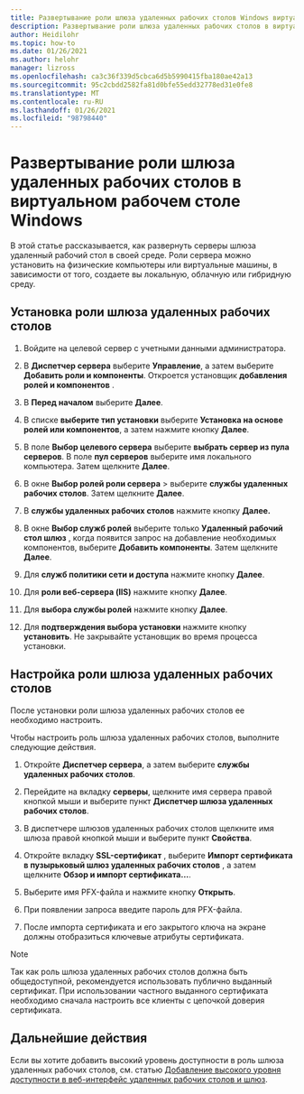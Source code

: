 ```yaml
---
title: Развертывание роли шлюза удаленных рабочих столов Windows виртуальный рабочий стол — Azure
description: Развертывание роли шлюза удаленных рабочих столов в виртуальном рабочем столе Windows.
author: Heidilohr
ms.topic: how-to
ms.date: 01/26/2021
ms.author: helohr
manager: lizross
ms.openlocfilehash: ca3c36f339d5cbca6d5b5990415fba180ae42a13
ms.sourcegitcommit: 95c2cbdd2582fa81d0bfe55edd32778ed31e0fe8
ms.translationtype: MT
ms.contentlocale: ru-RU
ms.lasthandoff: 01/26/2021
ms.locfileid: "98798440"
---
```

# <a name="deploy-the-rd-gateway-role-in-windows-virtual-desktop"></a>Развертывание роли шлюза удаленных рабочих столов в виртуальном рабочем столе Windows

В этой статье рассказывается, как развернуть серверы шлюза удаленный рабочий стол в своей среде. Роли сервера можно установить на физические компьютеры или виртуальные машины, в зависимости от того, создаете вы локальную, облачную или гибридную среду.

## <a name="install-the-rd-gateway-role"></a>Установка роли шлюза удаленных рабочих столов

1. Войдите на целевой сервер с учетными данными администратора.

2. В **Диспетчер сервера** выберите **Управление**, а затем выберите **Добавить роли и компоненты**. Откроется установщик **добавления ролей и компонентов** .

3. В **Перед началом** выберите **Далее**.

4. В списке **выберите тип установки** выберите **Установка на основе ролей или компонентов**, а затем нажмите кнопку **Далее**.

5. В поле **Выбор целевого сервера** выберите **выбрать сервер из пула серверов**. В поле **пул серверов** выберите имя локального компьютера. Затем щелкните **Далее**.

6. В окне **Выбор ролей роли сервера**  >  выберите **службы удаленных рабочих столов**. Затем щелкните **Далее**.

7. В **службы удаленных рабочих столов** нажмите кнопку **Далее.**

8. В окне **Выбор служб ролей** выберите только **Удаленный рабочий стол шлюз** , когда появится запрос на добавление необходимых компонентов, выберите **Добавить компоненты**. Затем щелкните **Далее**.

9. Для **служб политики сети и доступа** нажмите кнопку **Далее**.

10. Для **роли веб-сервера (IIS)** нажмите кнопку **Далее**.

11. Для **выбора службы ролей** нажмите кнопку **Далее**.

12. Для **подтверждения выбора установки** нажмите кнопку **установить**. Не закрывайте установщик во время процесса установки.

## <a name="configure-rd-gateway-role"></a>Настройка роли шлюза удаленных рабочих столов

После установки роли шлюза удаленных рабочих столов ее необходимо настроить.

Чтобы настроить роль шлюза удаленных рабочих столов, выполните следующие действия.

1. Откройте **Диспетчер сервера**, а затем выберите **службы удаленных рабочих столов**.

2. Перейдите на вкладку **серверы**, щелкните имя сервера правой кнопкой мыши и выберите пункт **Диспетчер шлюза удаленных рабочих столов**.

3. В диспетчере шлюзов удаленных рабочих столов щелкните имя шлюза правой кнопкой мыши и выберите пункт **Свойства**.

4. Откройте вкладку **SSL-сертификат** , выберите **Импорт сертификата в пузырьковый шлюз удаленных рабочих столов** , а затем щелкните **Обзор и импорт сертификата...**.

5. Выберите имя PFX-файла и нажмите кнопку **Открыть**.

6. При появлении запроса введите пароль для PFX-файла.

7. После импорта сертификата и его закрытого ключа на экране должны отобразиться ключевые атрибуты сертификата.

>[!NOTE]
>Так как роль шлюза удаленных рабочих столов должна быть общедоступной, рекомендуется использовать публично выданный сертификат. При использовании частного выданного сертификата необходимо сначала настроить все клиенты с цепочкой доверия сертификата.

## <a name="next-steps"></a>Дальнейшие действия

Если вы хотите добавить высокий уровень доступности в роль шлюза удаленных рабочих столов, см. статью [Добавление высокого уровня доступности в веб-интерфейс удаленных рабочих столов и шлюз](/windows-server/remote/remote-desktop-services/rds-rdweb-gateway-ha).